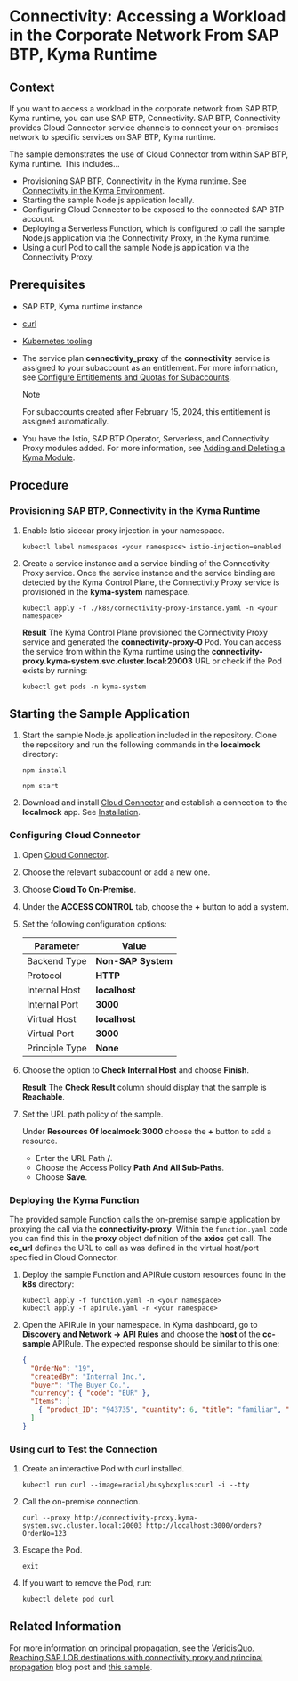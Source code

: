 # Connectivity: Accessing a Workload in the Corporate Network From SAP BTP, Kyma Runtime

## Context

If you want to access a workload in the corporate network from SAP BTP, Kyma runtime, you can use SAP BTP, Connectivity. SAP BTP, Connectivity provides Cloud Connector service channels to connect your on-premises network to specific services on SAP BTP, Kyma runtime.

The sample demonstrates the use of Cloud Connector from within SAP BTP, Kyma runtime. This includes...

- Provisioning SAP BTP, Connectivity in the Kyma runtime. See [Connectivity in the Kyma Environment](https://help.sap.com/docs/connectivity/sap-btp-connectivity-cf/on-premise-connectivity-in-kyma-environment?version=Cloud).
- Starting the sample Node.js application locally.
- Configuring Cloud Connector to be exposed to the connected SAP BTP account.
- Deploying a Serverless Function, which is configured to call the sample Node.js application via the Connectivity Proxy, in the Kyma runtime.
- Using a curl Pod to call the sample Node.js application via the Connectivity Proxy.

## Prerequisites

- SAP BTP, Kyma runtime instance
- [curl](https://curl.se/)
- [Kubernetes tooling](../prerequisites/README.md#kubernetes)
- The service plan **connectivity_proxy** of the **connectivity** service is assigned to your subaccount as an entitlement. For more information, see [Configure Entitlements and Quotas for Subaccounts](https://help.sap.com/docs/btp/sap-business-technology-platform/configure-entitlements-and-quotas-for-subaccounts?version=Cloud).

   > [!NOTE]
   > For subaccounts created after February 15, 2024, this entitlement is assigned automatically.

- You have the Istio, SAP BTP Operator, Serverless, and Connectivity Proxy modules added. For more information, see [Adding and Deleting a Kyma Module](https://help.sap.com/docs/btp/sap-business-technology-platform/enable-and-disable-kyma-module?version=Cloud).

## Procedure

### Provisioning SAP BTP, Connectivity in the Kyma Runtime

1. Enable Istio sidecar proxy injection in your namespace.

   ```shell
   kubectl label namespaces <your namespace> istio-injection=enabled
   ```

2. Create a service instance and a service binding of the Connectivity Proxy service. Once the service instance and the service binding are detected by the Kyma Control Plane, the Connectivity Proxy service is provisioned in the **kyma-system** namespace.

   ```shell
   kubectl apply -f ./k8s/connectivity-proxy-instance.yaml -n <your namespace>
   ```

   **Result**
   The Kyma Control Plane provisioned the Connectivity Proxy service and generated the **connectivity-proxy-0** Pod. You can access the service from within the Kyma runtime using the **connectivity-proxy.kyma-system.svc.cluster.local:20003** URL or check if the Pod exists by running:

   ```shell
   kubectl get pods -n kyma-system
   ```

## Starting the Sample Application

1. Start the sample Node.js application included in the repository. Clone the repository and run the following commands in the **localmock** directory:

   ```shell
   npm install
   ```

   ```shell
   npm start
   ```

2. Download and install [Cloud Connector](https://tools.hana.ondemand.com/#cloud) and establish a connection to the **localmock** app. See [Installation](https://help.sap.com/docs/connectivity/sap-btp-connectivity-cf/installation?version=Cloud).

### Configuring Cloud Connector

1. Open [Cloud Connector](https://localhost:8443/).
2. Choose the relevant subaccount or add a new one.
3. Choose **Cloud To On-Premise**.
4. Under the **ACCESS CONTROL** tab, choose the **+** button to add a system.
5. Set the following configuration options:

   | Parameter | Value |
   |-----------|-------|
   | Backend Type | **Non-SAP System** |
   | Protocol | **HTTP** |
   | Internal Host | **localhost** |
   | Internal Port |  **3000** |
   | Virtual Host | **localhost** |
   | Virtual Port | **3000** |
   | Principle Type | **None** |
  
6. Choose the option to **Check Internal Host** and choose **Finish**.

   **Result**
   The **Check Result** column should display that the sample is **Reachable**.

7. Set the URL path policy of the sample.

   Under **Resources Of localmock:3000** choose the **+** button to add a resource.
   - Enter the URL Path **/**.
   - Choose the Access Policy **Path And All Sub-Paths**.
   - Choose **Save**.

### Deploying the Kyma Function

The provided sample Function calls the on-premise sample application by proxying the call via the **connectivity-proxy**. Within the `function.yaml` code you can find this in the **proxy** object definition of the **axios** get call. The **cc_url** defines the URL to call as was defined in the virtual host/port specified in Cloud Connector.

1. Deploy the sample Function and APIRule custom resources found in the **k8s** directory:

   ```shell
   kubectl apply -f function.yaml -n <your namespace>
   kubectl apply -f apirule.yaml -n <your namespace>
   ```

2. Open the APIRule in your namespace. In Kyma dashboard, go to **Discovery and Network -> API Rules** and choose the **host** of the **cc-sample** APIRule. The expected response should be similar to this one:

   ```json
   {
     "OrderNo": "19",
     "createdBy": "Internal Inc.",
     "buyer": "The Buyer Co.",
     "currency": { "code": "EUR" },
     "Items": [
       { "product_ID": "943735", "quantity": 6, "title": "familiar", "price": 12 }
     ]
   }
   ```

### Using curl to Test the Connection

1. Create an interactive Pod with curl installed.

   ```shell
   kubectl run curl --image=radial/busyboxplus:curl -i --tty
   ```

2. Call the on-premise connection.

   ```shell
   curl --proxy http://connectivity-proxy.kyma-system.svc.cluster.local:20003 http://localhost:3000/orders?OrderNo=123
   ```

3. Escape the Pod.

   ```shell
   exit
   ```

4. If you want to remove the Pod, run:

   ```shell
   kubectl delete pod curl
   ```

## Related Information

For more information on principal propagation, see the [VeridisQuo. Reaching SAP LOB destinations with connectivity proxy and principal propagation](https://blogs.sap.com/2022/04/07/veridisquo.-reaching-sap-lob-destinations-with-connectivity-proxy-and-principal-propagation./) blog post and [this sample](../principal-prop-on-prem).
